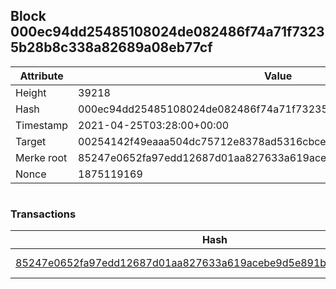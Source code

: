 ## Block 000ec94dd25485108024de082486f74a71f73235b28b8c338a82689a08eb77cf

Attribute | Value
--- | ---
Height | 39218
Hash | 000ec94dd25485108024de082486f74a71f73235b28b8c338a82689a08eb77cf
Timestamp | 2021-04-25T03:28:00+00:00
Target | 00254142f49eaaa504dc75712e8378ad5316cbcead634704b3734b6271167cc4
Merke root | 85247e0652fa97edd12687d01aa827633a619acebe9d5e891b0c6a133194d50c
Nonce | 1875119169

```

```

### Transactions

Hash | Amount
--- | ---
[85247e0652fa97edd12687d01aa827633a619acebe9d5e891b0c6a133194d50c](85247e0652fa97edd12687d01aa827633a619acebe9d5e891b0c6a133194d50c.md) | 10.00000000 SKEPTI 
